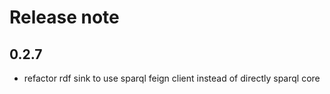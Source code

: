 # Release note

## 0.2.7
* refactor rdf sink to use sparql feign client instead of directly sparql core
